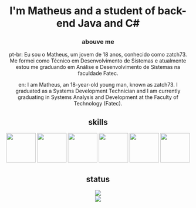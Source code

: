 <div align="center">
  <h1>I'm Matheus and a student of back-end Java and C#</h1>
  <h3> abouve me</h3>
  <p> pt-br: Eu sou o Matheus, um jovem de 18 anos, conhecido como zatch73. Me formei como Técnico em Desenvolvimento de Sistemas e atualmente estou me graduando em         Análise e Desenvolvimento de Sistemas na faculdade Fatec. </p>
  <p> en: I am Matheus, an 18-year-old young man, known as zatch73. I graduated as a Systems Development Technician and I am currently graduating in Systems Analysis and     Development at the Faculty of Technology (Fatec). </p>
</div>

<div align="center">
<h2>skills </h2>
  <img src="https://cdn.jsdelivr.net/gh/devicons/devicon/icons/java/java-original.svg" width="80"/>
  <img src="https://cdn.jsdelivr.net/gh/devicons/devicon/icons/csharp/csharp-original.svg" width="80"/>
  <img src="https://cdn.jsdelivr.net/gh/devicons/devicon/icons/git/git-plain.svg" width="80"/>
  <img src="https://cdn.jsdelivr.net/gh/devicons/devicon/icons/mysql/mysql-original-wordmark.svg" width="80"/> 
  <img src="https://cdn.jsdelivr.net/gh/devicons/devicon/icons/linux/linux-original.svg" width="80"/>
  <img src="https://cdn.jsdelivr.net/gh/devicons/devicon/icons/php/php-original.svg" width="80"/>
</div>

<div div align="center">
  <h2> status </h2>
  <img src="https://github-readme-stats.vercel.app/api?username=zatch73&theme=dracula&count_private=true&show_icons=true"> <br>
  <img src="https://github-readme-stats.vercel.app/api/top-langs/?username=zatch73&layout=compact&langs_count=7&theme=dracula" width>
</div>


